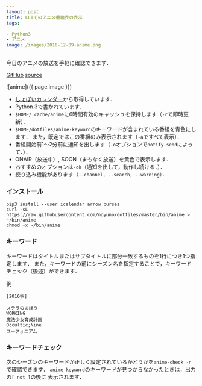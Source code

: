 ```yaml
---
layout: post
title: CLIでのアニメ番組表の表示
tags:

- Python3
- アニメ
image: /images/2016-12-09-anime.png
---
```


今日のアニメの放送を手軽に確認できます．

[GitHub](https://github.com/noyuno/dotfiles/blob/master/bin/anime)
[source](https://raw.githubusercontent.com/noyuno/dotfiles/master/bin/anime)

![anime]({{ page.image }})

- [しょぼいカレンダー](http://cal.syoboi.jp/)から取得しています．
- Python 3で書かれています．
- `$HOME/.cache/anime`に6時間有効のキャッシュを保持します（`-r`で即時更新）．
- `$HOME/dotfiles/anime-keyword`のキーワードが含まれている番組を青色にします．
また，既定ではこの番組のみ表示されます（`-a`ですべて表示）．
- 番組開始前1〜2分前に通知を出します（`-o`オプションで`notify-send`によって．）．
- ONAIR（放送中）, SOON（まもなく放送）を黄色で表示します．
- おすすめのオプションは`-ok`（通知を出して，動作し続ける．）．
- 絞り込み機能があります（`--channel, --search, --warning`）．

### インストール

    pip3 install --user icalendar arrow curses
    curl -sL https://raw.githubusercontent.com/noyuno/dotfiles/master/bin/anime > ~/bin/anime
    chmod +x ~/bin/anime

### キーワード

キーワードはタイトルまたはサブタイトルに部分一致するものを1行につき1つ指定します．
また，キーワードの前にシーズン名を指定することで，キーワードチェック（後述）ができます．

例

~~~
[2016秋]

ステラのまほう
WORKING
魔法少女育成計画
Occultic;Nine
ユーフォニアム
~~~

### キーワードチェック

次のシーズンのキーワードが正しく設定されているかどうかを`anime-check -n`
で確認できます．
`anime-keyword`のキーワードが見つからなかったときは，出力の`[ not ]`の後に
表示されます．

